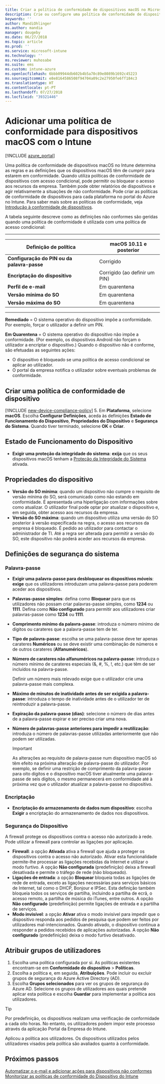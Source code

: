 ```yaml
---
title: Criar a política de conformidade de dispositivos macOS no Microsoft Intune – Azure | Microsoft Docs
description: Crie ou configure uma política de conformidade de dispositivos do Microsoft Intune para dispositivos macOS para utilizar a Proteção da Integridade do Sistema, definir a versão do sistema operativo mínima e máxima, escolher os requisitos de palavra-passe e encriptar o armazenamento de dados.
keywords: ''
author: MandiOhlinger
ms.author: mandia
manager: dougeby
ms.date: 06/27/2018
ms.topic: article
ms.prod: ''
ms.service: microsoft-intune
ms.technology: ''
ms.reviewer: muhosabe
ms.suite: ems
ms.custom: intune-azure
ms.openlocfilehash: 6bbb09944db602b4b5a70c89e8089b1692c45223
ms.sourcegitcommit: e8e8164586508f94704a09c2e27950fe6ff184c3
ms.translationtype: HT
ms.contentlocale: pt-PT
ms.lasthandoff: 07/27/2018
ms.locfileid: "39321446"
---
```

# <a name="add-a-device-compliance-policy-for-macos-devices-with-intune"></a>Adicionar uma política de conformidade para dispositivos macOS com o Intune

[!INCLUDE [azure_portal](./includes/azure_portal.md)]

Uma política de conformidade de dispositivos macOS no Intune determina as regras e as definições que os dispositivos macOS têm de cumprir para estarem em conformidade. Quando utiliza políticas de conformidade de dispositivos com acesso condicional, pode permitir ou bloquear o acesso aos recursos da empresa. Também pode obter relatórios de dispositivos e agir relativamente a situações de não conformidade. Pode criar as políticas de conformidade de dispositivos para cada plataforma no portal do Azure no Intune. Para saber mais sobre as políticas de conformidade, veja [Introdução à conformidade de dispositivos](device-compliance-get-started.md).

A tabela seguinte descreve como as definições não conformes são geridas quando uma política de conformidade é utilizada com uma política de acesso condicional:

---------------------------

| Definição de política | macOS 10.11 e posterior |
| --- | --- |
| **Configuração do PIN ou da palavra-passe** | Corrigido |   
| **Encriptação do dispositivo** | Corrigido (ao definir um PIN) |
| **Perfil de e-mail** | Em quarentena |
|**Versão mínima do SO** | Em quarentena |
| **Versão máxima do SO** | Em quarentena |

---------------------------

**Remediado** = O sistema operativo do dispositivo impõe a conformidade. Por exemplo, forçar o utilizador a definir um PIN.

**Em Quarentena** = O sistema operativo do dispositivo não impõe a conformidade. (Por exemplo, os dispositivos Android não forçam o utilizador a encriptar o dispositivo.) Quando o dispositivo não é conforme, são efetuadas as seguintes ações:

- O dispositivo é bloqueado se uma política de acesso condicional se aplicar ao utilizador.
- O portal da empresa notifica o utilizador sobre eventuais problemas de conformidade.

## <a name="create-a-device-compliance-policy"></a>Criar uma política de conformidade de dispositivo

[!INCLUDE [new-device-compliance-policy](./includes/new-device-compliance-policy.md)]
5. Em **Plataforma**, selecione **macOS**. Escolha **Configurar Definições**, aceda às definições **Estado de Funcionamento do Dispositivo**, **Propriedades do Dispositivo** e **Segurança do Sistema**. Quando tiver terminado, selecione **OK** e **Criar**.

## <a name="device-health"></a>Estado de Funcionamento do Dispositivo

- **Exigir uma proteção da integridade do sistema**: **exija** que os seus dispositivos macOS tenham a [Proteção da Integridade do Sistema](https://support.apple.com/HT204899) ativada.

## <a name="device-properties"></a>Propriedades do dispositivo

- **Versão do SO mínima**: quando um dispositivo não cumpre o requisito de versão mínima do SO, será comunicado como não estando em conformidade. É apresentada uma hiperligação com informações sobre como atualizar. O utilizador final pode optar por atualizar o dispositivo e, em seguida, obter acesso aos recursos da empresa.
- **Versão do SO máxima**: quando um dispositivo utiliza uma versão do SO posterior à versão especificada na regra, o acesso aos recursos da empresa é bloqueado. É pedido ao utilizador para contactar o administrador de TI. Até a regra ser alterada para permitir a versão do SO, este dispositivo não poderá aceder aos recursos da empresa.

## <a name="system-security-settings"></a>Definições de segurança do sistema

### <a name="password"></a>Palavra-passe

- **Exigir uma palavra-passe para desbloquear os dispositivos móveis**: **exige** que os utilizadores introduzam uma palavra-passe para poderem aceder aos dispositivos.
- **Palavras-passe simples**: defina como **Bloquear** para que os utilizadores não possam criar palavras-passe simples, como **1234** ou **1111**. Defina como **Não configurado** para permitir aos utilizadores criar palavras-passe como **1234** ou **1111**.
- **Comprimento mínimo da palavra-passe**: introduza o número mínimo de dígitos ou carateres que a palavra-passe tem de ter.
- **Tipo de palavra-passe**: escolha se uma palavra-passe deve ter apenas carateres **Numéricos** ou se deve existir uma combinação de números e de outros carateres (**Alfanuméricos**).
- **Número de carateres não alfanuméricos na palavra-passe**: introduza o número mínimo de carateres especiais (&, #, %, !, etc.) que têm de ser incluídos na palavra-passe.

    Definir um número mais relevado exige que o utilizador crie uma palavra-passe mais complexa.

- **Máximo de minutos de inatividade antes de ser exigida a palavra-passe**: introduza o tempo de inatividade antes de o utilizador ter de reintroduzir a palavra-passe.
- **Expiração da palavra-passe (dias)**: selecione o número de dias antes de a palavra-passe expirar e ser preciso criar uma nova.
- **Número de palavras-passe anteriores para impedir a reutilização**: introduza o número de palavras-passe utilizadas anteriormente que não podem ser utilizadas.

    > [!IMPORTANT]
    > As alterações ao requisito de palavra-passe num dispositivo macOS só têm efeito na próxima alteração de palavra-passe do utilizador. Por exemplo, se definir uma restrição de comprimento da palavra-passe para oito dígitos e o dispositivo macOS tiver atualmente uma palavra-passe de seis dígitos, o mesmo permanecerá em conformidade até à próxima vez que o utilizador atualizar a palavra-passe no dispositivo.

### <a name="encryption"></a>Encriptação

- **Encriptação do armazenamento de dados num dispositivo**: escolha **Exigir** a encriptação do armazenamento de dados nos dispositivos.

### <a name="device-security"></a>Segurança do Dispositivo
A firewall protege os dispositivos contra o acesso não autorizado à rede. Pode utilizar a firewall para controlar as ligações por aplicação. 

- **Firewall**: a opção **Ativada** ativa a firewall que ajuda a proteger os dispositivos contra o acesso não autorizado. Ativar esta funcionalidade permite-lhe processar as ligações recebidas da Internet e utilizar o modo furtivo. A opção **Não configurada** (predefinição) deixa a firewall desativada e permite o tráfego de rede (não bloqueado).
- **Ligações de entrada**: a opção **Bloquear** bloqueia todas as ligações de rede de entrada, exceto as ligações necessárias para serviços básicos de Internet, tal como o DHCP, Bonjour e IPSec. Esta definição também bloqueia todos os serviços de partilha, incluindo a partilha de ecrã, o acesso remoto, a partilha de música do iTunes, entre outros. A opção **Não configurado** (predefinição) permite ligações de entrada e a partilha de serviços. 
- **Modo invisível**: a opção **Ativar** ativa o modo invisível para impedir que o dispositivo responda aos pedidos de pesquisa que podem ser feitos por utilizadores mal-intencionados. Quando ativado, o dispositivo continua a responder a pedidos recebidos de aplicações autorizadas. A opção **Não configurado** (predefinição) deixa o modo furtivo desativado.

## <a name="assign-user-groups"></a>Atribuir grupos de utilizadores

1. Escolha uma política configurada por si. As políticas existentes encontram-se em **Conformidade do dispositivo** > **Políticas**.
2. Escolha a política e, em seguida, **Atribuições**. Pode incluir ou excluir grupos de segurança do Azure Active Directory (AD).
3. Escolha **Grupos selecionados** para ver os grupos de segurança do Azure AD. Selecione os grupos de utilizadores aos quais pretende aplicar esta política e escolha **Guardar** para implementar a política aos utilizadores.

> [!TIP]
> Por predefinição, os dispositivos realizam uma verificação de conformidade a cada oito horas. No entanto, os utilizadores podem impor este processo através da aplicação Portal da Empresa do Intune.

Aplicou a política aos utilizadores. Os dispositivos utilizados pelos utilizadores visados pela política são avaliados quanto à conformidade.

## <a name="next-steps"></a>Próximos passos
[Automatizar o e-mail e adicionar ações para dispositivos não conformes](actions-for-noncompliance.md)  
[Monitorizar as políticas de conformidade do Dispositivo do Intune](compliance-policy-monitor.md)
